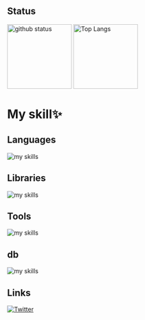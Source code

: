 ## Status
<p align="left"> 
  <img alt="github status" height="150px" src="https://github-readme-stats.vercel.app/api?username=Yuzu-Neko&show_icons=true&theme=dark" />
  <img alt="Top Langs" height="150px" src="https://github-readme-stats.vercel.app/api/top-langs/?username=Yuzu-Neko&layout=compact&theme=dark&count_private=true" />
</p>

# My skill✨
## Languages
<img alt="my skills" src="https://skillicons.dev/icons?i=js,html,css,java,&theme=dark&perline=15" />

## Libraries
<img alt="my skills" src="https://skillicons.dev/icons?i=prisma,discordjs,electron,&theme=dark&perline=15" />

## Tools
<img alt="my skills" src="https://skillicons.dev/icons?i=idea,vscode,cloudflare,github,grafana,&theme=dark&perline=15" />

## db
<img alt="my skills" src="https://skillicons.dev/icons?i=mysql,&theme=dark&perline=15" />

## Links
[![Twitter](https://img.shields.io/badge/Twitter-%40YuzuNeko_221-1DA1F2?logo=twitter&style=flat-square)](https://twitter.com/YuzuNeko_221)
<!--
**Yuzu-Neko/Yuzu-Neko** is a ✨ _special_ ✨ repository because its `README.md` (this file) appears on your GitHub profile.

Here are some ideas to get you started:

- 🔭 I’m currently working on ...
- 🌱 I’m currently learning ...
- 👯 I’m looking to collaborate on ...
- 🤔 I’m looking for help with ...
- 💬 Ask me about ...
- 📫 How to reach me: ...
- 😄 Pronouns: ...
- ⚡ Fun fact: ...
-->
